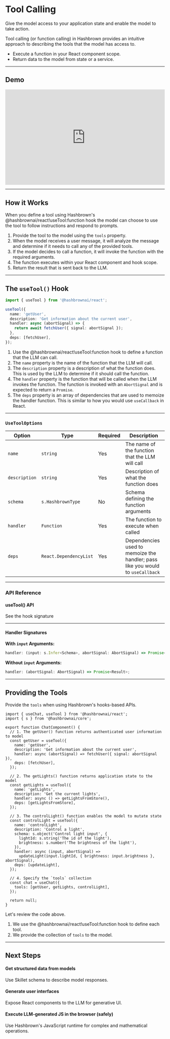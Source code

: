# Tool Calling

<p class="subtitle">Give the model access to your application state and enable the model to take action.</p>

Tool calling (or function calling) in Hashbrown provides an intuitive approach to describing the tools that the model has access to.

- Execute a function in your React component scope.
- Return data to the model from state or a service.

---

## Demo

<div style="padding:59.64% 0 0 0;position:relative;width:100%;"><iframe src="https://player.vimeo.com/video/1089272737?badge=0&amp;autopause=0&amp;player_id=0&amp;app_id=58479" frameborder="0" allow="autoplay; fullscreen; picture-in-picture; clipboard-write; encrypted-media" style="position:absolute;top:0;left:0;width:100%;height:100%;" title="hashbrown tool calling"></iframe></div>

---

## How it Works

When you define a tool using Hashbrown's @hashbrownai/react!useTool:function hook the model can choose to use the tool to follow instructions and respond to prompts.

1. Provide the tool to the model using the `tools` property.
2. When the model receives a user message, it will analyze the message and determine if it needs to call any of the provided tools.
3. If the model decides to call a function, it will invoke the function with the required arguments.
4. The function executes within your React component and hook scope.
5. Return the result that is sent back to the LLM.

---

## The `useTool()` Hook

<hb-code-example header="useTool">

```ts
import { useTool } from '@hashbrownai/react';

useTool({
  name: 'getUser',
  description: 'Get information about the current user',
  handler: async (abortSignal) => {
    return await fetchUser({ signal: abortSignal });
  },
  deps: [fetchUser],
});
```

</hb-code-example>

1. Use the @hashbrownai/react!useTool:function hook to define a function that the LLM can call.
2. The `name` property is the name of the function that the LLM will call.
3. The `description` property is a description of what the function does. This is used by the LLM to determine if it should call the function.
4. The `handler` property is the function that will be called when the LLM invokes the function. The function is invoked with an `AbortSignal` and is expected to return a `Promise`.
5. The `deps` property is an array of dependencies that are used to memoize the handler function. This is similar to how you would use `useCallback` in React.

---

### `UseToolOptions`

| Option        | Type                   | Required | Description                                                                    |
| ------------- | ---------------------- | -------- | ------------------------------------------------------------------------------ |
| `name`        | `string`               | Yes      | The name of the function that the LLM will call                                |
| `description` | `string`               | Yes      | Description of what the function does                                          |
| `schema`      | `s.HashbrownType`      | No       | Schema defining the function arguments                                         |
| `handler`     | `Function`             | Yes      | The function to execute when called                                            |
| `deps`        | `React.DependencyList` | Yes      | Dependencies used to memoize the handler; pass like you would to `useCallback` |

---

### API Reference

<hb-next-steps>
  <hb-next-step link="/api/react/useTool">
    <div>
      <hb-code />
    </div>
    <div>
      <h4>useTool() API</h4>
      <p>See the hook signature</p>
    </div>
  </hb-next-step>
</hb-next-steps>

---

#### Handler Signatures

**With `input` Arguments:**

<hb-code-example header="handler">

```ts
handler: (input: s.Infer<Schema>, abortSignal: AbortSignal) => Promise<Result>;
```

</hb-code-example>

**Without `input` Arguments:**

<hb-code-example header="handler">

```ts
handler: (abortSignal: AbortSignal) => Promise<Result>;
```

</hb-code-example>

---

## Providing the Tools

Provide the `tools` when using Hashbrown's hooks-based APIs.

<hb-code-example header="tools">

```tsx
import { useChat, useTool } from '@hashbrownai/react';
import { s } from '@hashbrownai/core';

export function ChatComponent() {
  // 1. The getUser() function returns authenticated user information to model
  const getUser = useTool({
    name: 'getUser',
    description: 'Get information about the current user',
    handler: async (abortSignal) => fetchUser({ signal: abortSignal }),
    deps: [fetchUser],
  });

  // 2. The getLights() function returns application state to the model
  const getLights = useTool({
    name: 'getLights',
    description: 'Get the current lights',
    handler: async () => getLightsFromStore(),
    deps: [getLightsFromStore],
  });

  // 3. The controlLight() function enables the model to mutate state
  const controlLight = useTool({
    name: 'controlLight',
    description: 'Control a light',
    schema: s.object('Control light input', {
      lightId: s.string('The id of the light'),
      brightness: s.number('The brightness of the light'),
    }),
    handler: async (input, abortSignal) =>
      updateLight(input.lightId, { brightness: input.brightness }, abortSignal),
    deps: [updateLight],
  });

  // 4. Specify the `tools` collection
  const chat = useChat({
    tools: [getUser, getLights, controlLight],
  });

  return null;
}
```

</hb-code-example>

Let's review the code above.

1. We use the @hashbrownai/react!useTool:function hook to define each tool.
2. We provide the collection of `tools` to the model.

---

## Next Steps

<hb-next-steps>
  <hb-next-step link="concept/structured-output">
    <div>
      <hb-database-cog />
    </div>
    <div>
      <h4>Get structured data from models</h4>
      <p>Use Skillet schema to describe model responses.</p>
    </div>
  </hb-next-step>
  <hb-next-step link="concept/components">
    <div>
      <hb-components />
    </div>
    <div>
      <h4>Generate user interfaces</h4>
      <p>Expose React components to the LLM for generative UI.</p>
    </div>
  </hb-next-step>
  <hb-next-step link="concept/runtime">
    <div>
      <hb-code />
    </div>
    <div>
      <h4>Execute LLM-generated JS in the browser (safely)</h4>
      <p>Use Hashbrown's JavaScript runtime for complex and mathematical operations.</p>
    </div>
  </hb-next-step>
</hb-next-steps>
